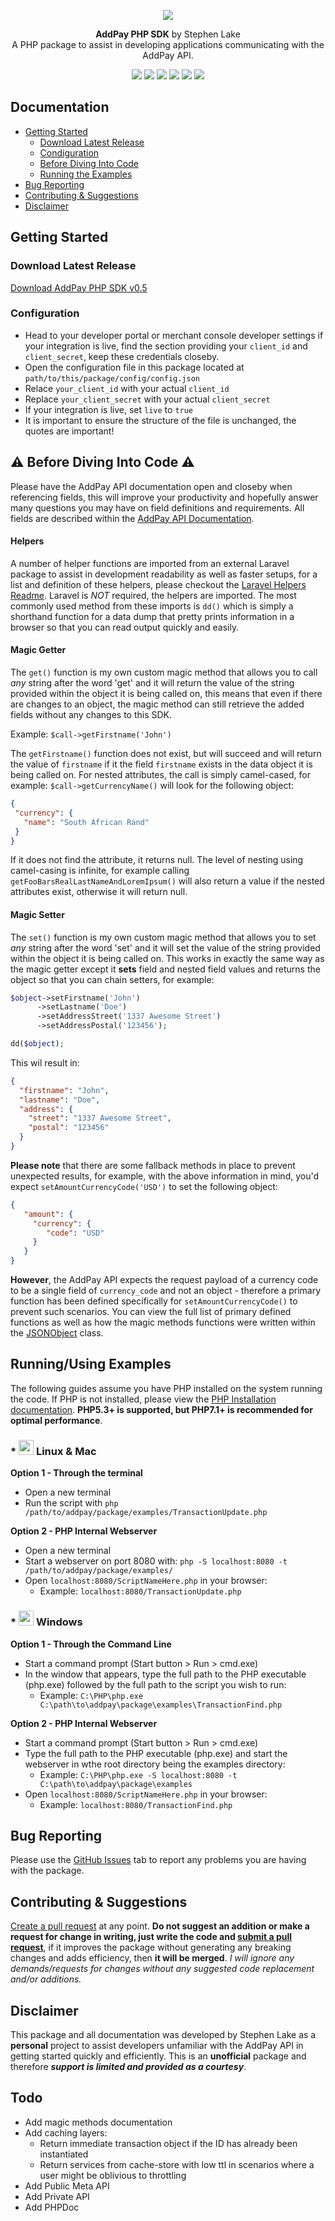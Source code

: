<p align="center">
    <img src="https://www.addpay.co.za/app/assets/img/addpay/addpay_logo.png"/><br/>
</p>
<p align="center">
    <strong>AddPay PHP SDK</strong> by Stephen Lake<br/>
    A PHP package to assist in developing applications communicating with the AddPay API.
</p>
<p align="center">
    <img src="https://img.shields.io/badge/build-stable-brightgreen.svg?style=flat"/>
    <img src="https://img.shields.io/badge/tests-passing-brightgreen.svg?style=flat"/>
    <img src="https://img.shields.io/badge/coverage-100%25-brightgreen.svg?style=flat"/>
    <img src="https://img.shields.io/badge/maintainability-A++-brightgreen.svg?style=flat"/>
    <img src="https://img.shields.io/badge/php-%3E=5.3-brightgreen.svg?style=flat"/>
    <img src="https://img.shields.io/badge/contributions-welcome-brightgreen.svg?style=flat"/>
</p>


## Documentation
- [Getting Started](https://github.com/stephenlake/AddPay-PHP-SDK#getting-started)
  - [Download Latest Release](https://github.com/stephenlake/AddPay-PHP-SDK#download-latest-release)
  - [Condiguration](https://github.com/stephenlake/AddPay-PHP-SDK#configuration)
  - [Before Diving Into Code](https://github.com/stephenlake/AddPay-PHP-SDK#before-diving-into-code)
  - [Running the Examples](https://github.com/stephenlake/AddPay-PHP-SDK#runningusing-examples)
- [Bug Reporting](https://github.com/stephenlake/AddPay-PHP-SDK#bug-reporting)
- [Contributing & Suggestions](https://github.com/stephenlake/AddPay-PHP-SDK#contributing-and-suggestions)
- [Disclaimer](https://github.com/stephenlake/AddPay-PHP-SDK#disclaimer)

## Getting Started

### Download Latest Release
[Download AddPay PHP SDK v0.5](https://github.com/stephenlake/AddPay-PHP-SDK/archive/v0.5.zip)

### Configuration
- Head to your developer portal or merchant console developer settings if your integration is live, find the section providing your `client_id` and `client_secret`, keep these credentials closeby.
- Open the configuration file in this package located at `path/to/this/package/config/config.json`
- Relace `your_client_id` with your actual `client_id`
- Replace `your_client_secret` with your actual `client_secret`
- If your integration is live, set `live` to `true`
- It is important to ensure the structure of the file is unchanged, the quotes are important!

:warning: Before Diving Into Code :warning: 
---------
Please have the AddPay API documentation open and closeby when referencing fields, this will improve your productivity and hopefully answer many questions you may have on field definitions and requirements. All fields are described within the [AddPay API Documentation](https://www.addpay.co.za/developers).

#### Helpers
A number of helper functions are imported from an external Laravel package to assist in development readability as well as faster setups, for a list and definition of these helpers, please checkout the [Laravel Helpers Readme](https://github.com/rappasoft/laravel-helpers). Laravel is _NOT_ required, the helpers are imported. The most commonly used method from these imports is `dd()` which is simply a shorthand function for a data dump that pretty prints information in a browser so that you can read output quickly and easily.

#### Magic Getter
The `get()` function is my own custom magic method that allows you to call *any* string after the word 'get' and it will return the value of the string provided within the object it is being called on, this means that even if there are changes to an object, the magic method can still retrieve the added fields without any changes to this SDK.

Example: `$call->getFirstname('John')`

The `getFirstname()` function does not exist, but will succeed and will return the value of `firstname` if it the field `firstname` exists in the data object it is being called on. For nested attributes, the call is simply camel-cased, for example: `$call->getCurrencyName()` will look for the following object:
```json
{
 "currency": {
   "name": "South African Rand"
 }
}
```
If it does not find the attribute, it returns null. The level of nesting using camel-casing is infinite, for example calling `getFooBarsRealLastNameAndLoremIpsum()` will also return a value if the nested attributes exist, otherwise it will return null.

#### Magic Setter
The `set()` function is my own custom magic method that allows you to set *any* string after the word 'set' and it will set the value of the string provided within the object it is being called on. This works in exactly the same way as the magic getter except it **sets** field and nested field values and returns the object so that you can chain setters, for example:

```php
$object->setFirstname('John')
      ->setLastname('Doe')
      ->setAddressStreet('1337 Awesome Street')
      ->setAddressPostal('123456');

dd($object);
```
This wil result in:
```json
{
  "firstname": "John",
  "lastname": "Doe",
  "address": {
    "street": "1337 Awesome Street",
    "postal": "123456"
  }
}
```
**Please note** that there are some fallback methods in place to prevent unexpected results, for example, with the above information in mind, you'd expect `setAmountCurrencyCode('USD')` to set the following object:
```json
{
   "amount": {
     "currency": {
        "code": "USD"
     }
   }
}
```
**However**, the AddPay API expects the request payload of a currency code to be a single field of `currency_code` and not an object - therefore a primary function has been defined specifically for `setAmountCurrencyCode()` to prevent such scenarios. You can view the full list of primary defined functions as well as how the magic methods functions were written within the [JSONObject](https://github.com/stephenlake/AddPay-PHP-SDK/blob/master/core/Foundation/Objects/JSONObject.php) class.
 
Running/Using Examples
---------
The following guides assume you have PHP installed on the system running the code. If PHP is not installed, please view the [PHP Installation documentation](http://php.net/manual/en/install.php). **PHP5.3+ is supported, but PHP7.1+ is recommended for optimal performance**.

### \* <img src="http://icons.iconarchive.com/icons/icons8/windows-8/256/Systems-Linux-icon.png" width="24"> Linux & Mac 

**Option 1 - Through the terminal**
- Open a new terminal
- Run the script with `php /path/to/addpay/package/examples/TransactionUpdate.php`

**Option 2 - PHP Internal Webserver**
- Open a new terminal
- Start a webserver on port 8080 with: `php -S localhost:8080 -t /path/to/addpay/package/examples/`
- Open `localhost:8080/ScriptNameHere.php` in your browser:
   - Example: `localhost:8080/TransactionUpdate.php`

### \* <img src="https://dotnetco.de/wp-content/uploads/2016/12/windows-icon256.png" width="24"> Windows

**Option 1 - Through the Command Line**
- Start a command prompt (Start button > Run > cmd.exe)
- In the window that appears, type the full path to the PHP executable (php.exe) followed by the full path to the script you wish to run:
   - Example: `C:\PHP\php.exe C:\path\to\addpay\package\examples\TransactionFind.php`

**Option 2 - PHP Internal Webserver**
- Start a command prompt (Start button > Run > cmd.exe)
- Type the full path to the PHP executable (php.exe) and start the webserver in wthe root directory being the examples directory:
   - Example: `C:\PHP\php.exe -S localhost:8080 -t C:\path\to\addpay\package\examples`
- Open `localhost:8080/ScriptNameHere.php` in your browser:
   - Example: `localhost:8080/TransactionFind.php`


Bug Reporting
---------

Please use the [GitHub Issues](https://github.com/stephenlake/AddPay-PHP-SDK/issues) tab to report any problems you are having with the package.

## Contributing & Suggestions
[Create a pull request](https://github.com/stephenlake/addpay-php/pulls) at any point. **Do not suggest an addition or make a request for change in writing, just write the code and [submit a pull request](https://github.com/stephenlake/addpay-php/pulls)**, if it improves the package without generating any breaking changes and adds efficiency, then **it will be merged**. _I will ignore any demands/requests for changes without any  suggested code replacement and/or additions._

Disclaimer
---------

This package and all documentation was developed by Stephen Lake as a **personal** project to assist developers unfamiliar with the AddPay API in getting started quickly and efficiently. This is an **unofficial** package and therefore **_support is limited and provided as a courtesy_**.

## Todo
- Add magic methods documentation
- Add caching layers:
  - Return immediate transaction object if the ID has already been instantiated
  - Return services from cache-store with low ttl in scenarios where a user might be oblivious to throttling
- Add Public Meta API
- Add Private API
- Add PHPDoc


